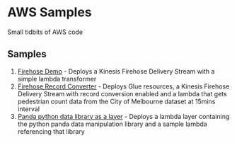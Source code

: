 # AWS Samples
Small tidbits of AWS code

## Samples
1. [Firehose Demo](./firehose-demo/README.md) - Deploys a Kinesis Firehose Delivery Stream with a simple lambda transformer
2. [Firehose Record Converter](./firehose-record-converter/README.md) - Deploys Glue resources, a Kinesis Firehose Delivery Stream with record conversion enabled and a lambda that gets pedestrian count data from the City of Melbourne dataset at 15mins interval
3. [Panda python data library as a layer](./panda-lambda-layer/README.md) - Deploys a lambda layer containing the python panda data manipulation library and a sample lambda referencing that library